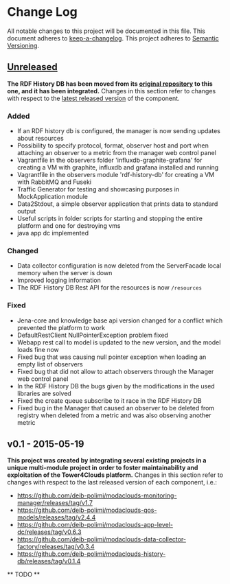 # Change Log
All notable changes to this project will be documented in this file.
This document adheres to [keep-a-changelog].
This project adheres to [Semantic Versioning](http://semver.org/).

## [Unreleased][unreleased]
[unreleased]: https://github.com/deib-polimi/tower4clouds/compare/v0.1...develop

**The RDF History DB has been moved from its [original repository](https://github.com/deib-polimi/modaclouds-history-db) to this one, and it has been integrated.** Changes in this section refer to changes with respect to the [latest released version](https://github.com/deib-polimi/modaclouds-history-db/releases/tag/v0.1.4) of the component.

### Added
- If an RDF history db is configured, the manager is now sending updates about resources
- Possibility to specify protocol, format, observer host and port when attaching an observer to a metric from the manager web control panel
- Vagrantfile in the observers folder 'influxdb-graphite-grafana' for creating a VM with graphite, influxdb and grafana installed and running
- Vagrantfile in the observers module 'rdf-history-db' for creating a VM with RabbitMQ and Fuseki
- Traffic Generator for testing and showcasing purposes in MockApplication module
- Data2Stdout, a simple observer application that prints data to standard output
- Useful scripts in folder scripts for starting and stopping the entire platform and one for destroying vms
- java app dc implemented

### Changed
- Data collector configuration is now deleted from the ServerFacade local memory when the server is down
- Improved logging information
- The RDF History DB Rest API for the resources is now `/resources`

### Fixed
- Jena-core and knowledge base api version changed for a conflict which prevented the platform to work
- DefaultRestClient NullPointerException problem fixed
- Webapp rest call to model is updated to the new version, and the model loads fine now
- Fixed bug that was causing null pointer exception when loading an empty list of observers
- Fixed bug that did not allow to attach observers through the Manager web control panel
- In the RDF History DB the bugs given by the modifications in the used libraries are solved
- Fixed the create queue subscribe to it race in the RDF History DB
- Fixed bug in the Manager that caused an observer to be deleted from registry when deleted from a metric and was also observing another metric

## v0.1 - 2015-05-19

**This project was created by integrating several existing projects in a unique multi-module project in order to foster maintainability and exploitation of the Tower4Clouds platform.** Changes in this section refer to changes with respect to the last released version of each component, i.e.:
- https://github.com/deib-polimi/modaclouds-monitoring-manager/releases/tag/v1.7
- https://github.com/deib-polimi/modaclouds-qos-models/releases/tag/v2.4.4
- https://github.com/deib-polimi/modaclouds-app-level-dc/releases/tag/v0.6.3
- https://github.com/deib-polimi/modaclouds-data-collector-factory/releases/tag/v0.3.4
- https://github.com/deib-polimi/modaclouds-history-db/releases/tag/v0.1.4

** TODO **

[keep-a-changelog]: https://github.com/olivierlacan/keep-a-changelog
